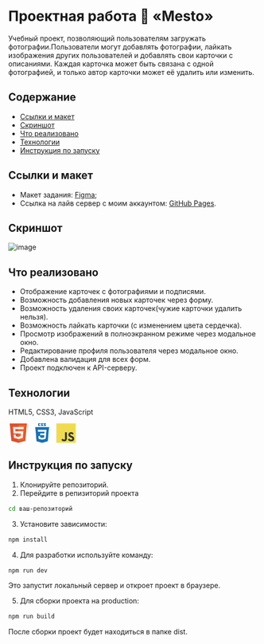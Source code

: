 # Проектная работа 🔮 «Mesto»
Учебный проект, позволяющий пользователям загружать фотографии.Пользователи могут добавлять фотографии, 
лайкать изображения других пользователей и добавлять свои карточки с описаниями. Каждая карточка может быть связана с одной фотографией, 
и только автор карточки может её удалить или изменить.

## Содержание
* [Cсылки и макет](#ссылки-и-макет)
* [Скриншот](#скриншот)
* [Что реализовано](#что-реализовано)
* [Технологии](#технологии)
* [Инструкция по запуску](#инструкция-по-запуску)

## Ссылки и макет
* Макет задания: [Figma](https://www.figma.com/design/BOu4PyRg0j7B70CHFy6jY3/5-%D1%81%D0%BF%D1%80%D0%B8%D0%BD%D1%82.-JavaScript?node-id=0-1);
* Ссылка на лайв сервер с моим аккаунтом: [GitHub Pages](https://feleroy.github.io/mesto-project-ff/).

## Скриншот
<img width="1920" height="953" alt="image" src="https://github.com/user-attachments/assets/822082e7-310c-48ed-a5e5-366dcd0f8d00" />


## Что реализовано
* Отображение карточек с фотографиями и подписями.
* Возможность добавления новых карточек через форму.
* Возможность удаления своих карточек(чужие карточки удалить нельзя).
* Возможность лайкать карточки (с изменением цвета сердечка).
* Просмотр изображений в полноэкранном режиме через модальное окно.
* Редактирование профиля пользователя через модальное окно.
* Добавлена валидация для всех форм.
* Проект подключен к API-серверу.

## Технологии
HTML5, CSS3, JavaScript
<div>
  <img src="https://github.com/devicons/devicon/blob/master/icons/html5/html5-original.svg" title="HTML5" alt="HTML" width="40" height="40"/>&nbsp;
  <img src="https://github.com/devicons/devicon/blob/master/icons/css3/css3-plain-wordmark.svg"  title="CSS3" alt="CSS" width="40" height="40"/>&nbsp;
  <img src="https://github.com/devicons/devicon/blob/master/icons/javascript/javascript-original.svg" title="JavaScript" alt="JavaScript" width="40" height="40"/>&nbsp;
</div>

## Инструкция по запуску
1)  Клонируйте репозиторий.
2)  Перейдите в репизиторий проекта
 ```bash
cd ваш-репозиторий
  ```
3) Установите зависимости:
 ```bash
npm install
  ```
4) Для разработки используйте команду:
 ```bash
npm run dev
  ```
Это запустит локальный сервер и откроет проект в браузере.

5) Для сборки проекта на production:
 ```bash
npm run build
  ```
После сборки проект будет находиться в папке dist.
